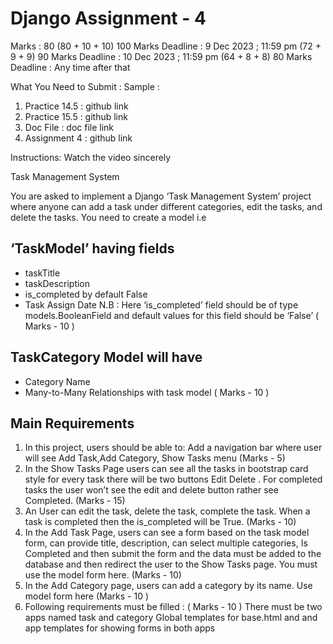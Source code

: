 # Django Assignment - 4

Marks : 80
(80 + 10 + 10) 100 Marks Deadline : 9 Dec 2023 ; 11:59 pm
(72 + 9 + 9) 90 Marks Deadline : 10 Dec 2023 ; 11:59 pm
(64 + 8 + 8) 80 Marks Deadline : Any time after that

What You Need to Submit : 
     Sample : 
1. Practice 14.5 : github link
2. Practice 15.5 : github link
3. Doc File : doc file link
4. Assignment 4 : github link

Instructions: Watch the video sincerely

Task Management System

You are asked to implement a Django ‘Task Management System’ project where anyone can add a task under different categories, edit the tasks, and delete the tasks. You need to create a model i.e 

## ‘TaskModel’ having fields 
- taskTitle 
- taskDescription 
- is_completed by default False
- Task Assign Date
N.B : Here ‘is_completed’ field should be of type models.BooleanField and default values for this field should be ‘False’                                                             ( Marks - 10 )

## TaskCategory Model will have
- Category Name
- Many-to-Many Relationships with task model                              ( Marks - 10 )

## Main Requirements

1. In this project, users should be able to: Add a navigation bar where user will see Add Task,Add Category, Show Tasks menu (Marks - 5)
2. In the Show Tasks Page users can see all the tasks in bootstrap card style for every task there will be two buttons Edit Delete  . For completed tasks the user won’t see the edit and delete button rather see Completed. (Marks - 15)
3. An User can edit the task, delete the task, complete the task. When a task is completed then the is_completed will be True.                               (Marks - 10)
4. In the Add Task Page, users can see a form based on the task model form, can provide title, description, can select multiple categories, Is Completed and then submit the form and the data must be added to the database and then redirect the user to the Show Tasks page. You must use the model form here.  (Marks - 10)
5. In the Add Category page, users can add a category by its name. Use model form here (Marks - 10 ) 
6. Following requirements must be filled : ( Marks - 10 )
There must be two apps named task and category
Global templates for base.html and and app templates for showing forms in both apps
